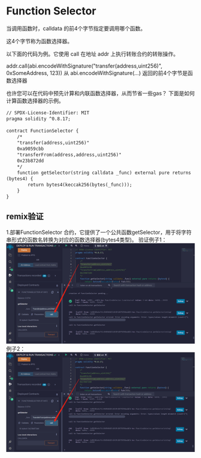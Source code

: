 # Function Selector
当调用函数时，calldata 的前4个字节指定要调用哪个函数。

这4个字节称为函数选择器。

以下面的代码为例。它使用 call 在地址 addr 上执行转账合约的转账操作。

addr.call(abi.encodeWithSignature("transfer(address,uint256)", 0xSomeAddress, 123))
从 abi.encodeWithSignature(...) 返回的前4个字节是函数选择器

也许您可以在代码中预先计算和内联函数选择器，从而节省一些gas？
下面是如何计算函数选择器的示例。



```solidity
// SPDX-License-Identifier: MIT
pragma solidity ^0.8.17;

contract FunctionSelector {
    /*
    "transfer(address,uint256)"
    0xa9059cbb
    "transferFrom(address,address,uint256)"
    0x23b872dd
    */
    function getSelector(string calldata _func) external pure returns (bytes4) {
        return bytes4(keccak256(bytes(_func)));
    }
}
```


## remix验证
1.部署FunctionSelector 合约，它提供了一个公共函数getSelector，用于将字符串形式的函数名转换为对应的函数选择器(bytes4类型)。
验证例子1：
![33-1.jpg](img/33-1.jpg)
例子2：
![33-2.jpg](img/33-2.jpg)
